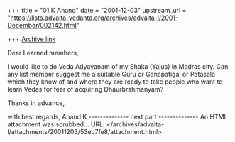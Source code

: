 +++
title = "01 K Anand"
date = "2001-12-03"
upstream_url = "https://lists.advaita-vedanta.org/archives/advaita-l/2001-December/002142.html"

+++
[Archive link](https://lists.advaita-vedanta.org/archives/advaita-l/2001-December/002142.html)

Dear Learned members,

I would like to do Veda Adyayanam of my Shaka (Yajus) in Madras city. Can any list member suggest me a suitable Guru or Ganapatigal or Patasala which they know of and where they are ready to take people who want to learn Vedas for fear of acquiring Dhaurbrahmanyam?

Thanks in advance,

with best regards,
Anand K
-------------- next part --------------
An HTML attachment was scrubbed...
URL: </archives/advaita-l/attachments/20011203/53ec7fe8/attachment.html>

